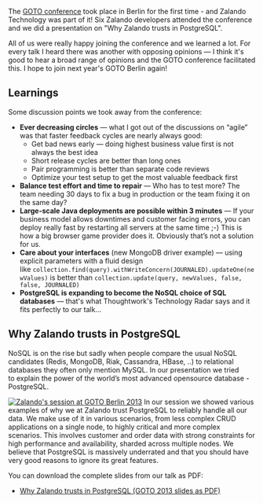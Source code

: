 <!--
.. title: GOTO 2013: Why Zalando trusts in PostgreSQL
.. slug: goto-2013-why-zalando-trusts-in-postgresql
.. date: 2013-10-23 11:57:16
.. tags: Conference,Database,Events,PostgreSQL
.. author: Henning Jacobs
.. image: postgresql-db_teaser.png
-->

The [GOTO conference](http://gotocon.com/berlin-2013/) took place in Berlin for the
first time - and Zalando Technology was part of it! Six Zalando developers
attended the conference and we did a presentation on "Why Zalando trusts in
PostgreSQL".

All of us were really happy joining the conference and we learned
a lot. For every talk I heard there was another with opposing opinions — I
think it's good to hear a broad range of opinions and the GOTO conference
facilitated this. I hope to join next year's GOTO Berlin again!

<!-- TEASER_END -->

## Learnings

Some discussion points we took away from the conference:

* **Ever decreasing circles** — what I got out of the discussions on “agile” was that faster feedback cycles are nearly always good: 
    * Get bad news early — doing highest business value first is not always the best idea
    * Short release cycles are better than long ones
    * Pair programming is better than separate code reviews
    * Optimize your test setup to get the most valuable feedback first
* **Balance test effort and time to repair** — Who has to test more? The team needing 30 days to fix a bug in production or the team fixing it on the same day?
* **Large-scale Java deployments are possible within 3 minutes** — If your business model allows downtimes and customer facing errors, you can deploy really fast by restarting all servers at the same time ;-) This is how a big browser game provider does it. Obviously that’s not a solution for us.
* **Care about your interfaces** (new MongoDB driver example) — using explicit parameters with a fluid design like `collection.find(query).withWriteConcern(JOURNALED).updateOne(newValues)` is better than `collection.update(query, newValues, false, false, JOURNALED)`
* **PostgreSQL is expanding to become the NoSQL choice of SQL databases** — that's what Thoughtwork's Technology Radar says and it fits perfectly to our talk...

## Why Zalando trusts in PostgreSQL
NoSQL is on the rise but sadly when people compare the usual NoSQL candidates (Redis, MongoDB, Riak,
Cassandra, HBase, ..) to relational databases they often only mention MySQL.
In our presentation we tried to explain the power of the world’s most advanced
opensource database - PostgreSQL.

[![Zalando's session at GOTO Berlin 2013](/files/2013/10/20131018_102307.jpg)](/files/2013/10/20131018_102307.jpg)
In our session we showed various examples of
why we at Zalando trust PostgreSQL to reliably handle all our data. We make
use of it in various scenarios, from less complex CRUD applications on a
single node, to highly critical and more complex scenarios. This involves
customer and order data with strong constraints for high performance and
availability, sharded across multiple nodes. We believe that PostgreSQL is
massively underrated and that you should have very good reasons to ignore its
great features.

You can download the complete slides from our talk as PDF:

* [Why Zalando trusts in PostgreSQL (GOTO 2013 slides as PDF)](/files/2013/10/GOTO-2013-Why-Zalando-trusts-in-PostgreSQL-20131018.pdf)

